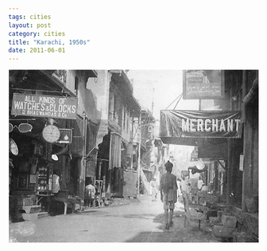 ```yaml
---
tags: cities
layout: post
category: cities
title: "Karachi, 1950s"
date: 2011-06-01
---
```


![karachi2](https://raw.githubusercontent.com/muneer78/muneer78.github.io/master/images/Karachi1.jpg)